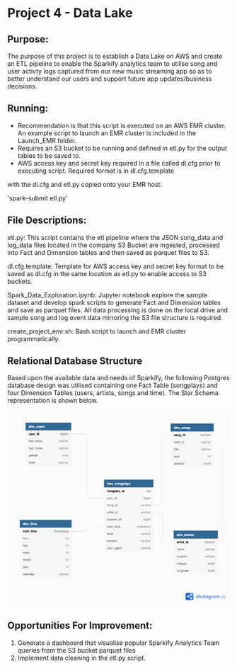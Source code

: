 # Project 4 - Data Lake

## Purpose:

The purpose of this project is to establish a Data Lake on AWS and create an ETL pipeline to enable the Sparkify analytics team to utilise song and user activty logs captured from our new music streaming app so as to better understand our users and support future app updates/business decisions.

## Running:

- Recommendation is that this script is executed on an AWS EMR cluster. An example script to launch an EMR cluster is included in the Launch_EMR folder.
- Requires an S3 bucket to be running and defined in etl.py for the output tables to be saved to.
- AWS access key and secret key required in a file called dl.cfg prior to executing script. Required format is in dl.cfg.template

with the dl.cfg and etl.py copied onto your EMR host:

'spark-submit etl.py'

## File Descriptions:

etl.py: This script contains the etl pipeline where the JSON song_data and log_data files located in the company S3 Bucket are ingested, processed into Fact and Dimension tables and then saved as parquet files to S3.

dl.cfg.template: Template for AWS access key and secret key format to be saved as dl.cfg in the same location as etl.py to enable access to S3 buckets.

Spark_Data_Exploration.ipynb: Jupyter notebook explore the sample dataset and develop spark scripts to generate Fact and Dimension tables and save as parquet files. All data processing is done on the local drive and sample song and log event data mirroring the S3 file structure is required.

create_project_emr.sh: Bash script to launch and EMR cluster programmatically.

## Relational Database Structure

Based upon the available data and needs of Sparkify, the following Postgres database design was utilised containing one Fact Table (songplays) and four Dimension Tables (users, artists, songs and time). The Star Schema representation is shown below. <br>

![Star Schema](./Resources/Project4_star_schema.png)

## Opportunities For Improvement:

<ol>
<li> Generate a dashboard that visualise popular Sparkify Analytics Team queries from the S3 bucket parquet files</li>
<li> Implement data cleaning in the etl.py script.</li>
</ol>
